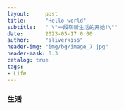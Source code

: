 ```yaml
---
layout:     post
title:      "Hello world"
subtitle:   " \"一段崭新生活的开始!\""
date:       2023-05-17 0:00
author:     "sliverkiss"
header-img: "img/bg/image_7.jpg"
header-mask: 0.3
catalog: true
tags: 
- Life
---
```


### 生活
